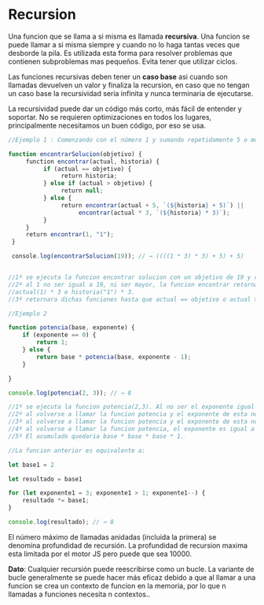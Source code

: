 # Recursion

Una funcion que se llama a si misma es llamada **recursiva**. Una funcion se puede llamar a si misma siempre y cuando no lo haga tantas veces que desborde la pila. Es utilizada esta forma para resolver problemas que contienen subproblemas mas pequeños. Evita tener que utilizar ciclos.

Las funciones recursivas deben tener un **caso base** asi cuando son llamadas devuelven un valor y finaliza la recursion, en caso que no tengan un caso base la recursividad seria infinita y nunca terminaria de ejecutarse.

La recursividad puede dar un código más corto, más fácil de entender y soportar. No se requieren optimizaciones en todos los lugares, principalmente necesitamos un buen código, por eso se usa.

```javascript
//Ejemplo 1 : Comenzando con el número 1 y sumando repetidamente 5 o multiplicando por 3, se puede producir un conjunto infinito de números. ¿Cómo escribirías una función que, dado un número, trate de encontrar una secuencia de tales sumas y multiplicaciones que produzca ese número?

function encontrarSolucion(objetivo) {
     function encontrar(actual, historia) {
          if (actual == objetivo) {
               return historia;
          } else if (actual > objetivo) {
               return null;
          } else {
               return encontrar(actual + 5, `(${historia} + 5)`) ||
                    encontrar(actual * 3, `(${historia} * 3)`);
          }
     }
     return encontrar(1, "1");
 }

 console.log(encontrarSolucion(19)); // → ((((1 * 3) * 3) + 5) + 5)


//1º se ejecuta la funcion encontrar solucion con un objetivo de 19 y retorna la funcion encontrar con argumentos 1 y "1".
//2º al 1 no ser igual a 19, ni ser mayor, la funcion encontrar retorna a la funcion encontrar con distintos argumentos, actual (1) + 5 e historia("1") + 5 ò
//actual(1) * 3 e historia("1") * 3.
//3º retornara dichas funciones hasta que actual == objetivo o actual > objetivo.
```

```javascript
//Ejemplo 2

function potencia(base, exponente) {
    if (exponente == 0) {
        return 1;
    } else {
        return base * potencia(base, exponente - 1);
    }

}

console.log(potencia(2, 3)); // → 8

//1º se ejecuta la funcion potencia(2,3). Al no ser el exponente igual a 0, se retorna la base * potencia(2, 3 - 1).
//2º al volverse a llamar la funcion potencia y el exponente de esta no ser igual a 0, se vuelve a retornar base * potencia(base, 2 - 1).
//3º al volverse a llamar la funcion potencia y el exponente de esta no ser igual a 0, se vuelve a retornar base * potencia(base, 1 - 1).
//4º al volverse a llamar la funcion potencia, el exponente es igual a 0 por lo que se retorna uno.
//5º El acumulado quedaria base * base * base * 1.

//La funcion anterior es equivalente a:

let base1 = 2

let resultado = base1

for (let exponente1 = 3; exponente1 > 1; exponente1--) {
    resultado *= base1;
}

console.log(resultado); // → 8
```

El número máximo de llamadas anidadas (incluida la primera) se denomina profundidad de recursión. La profundidad de recursion maxima esta limitada por el motor JS pero puede que sea 10000.

**Dato**: Cualquier recursión puede reescribirse como un bucle. La variante de bucle generalmente se puede hacer más eficaz debido a que al llamar a una funcion se crea un contexto de funcion en la memoria, por lo que n llamadas a funciones necesita n contextos..